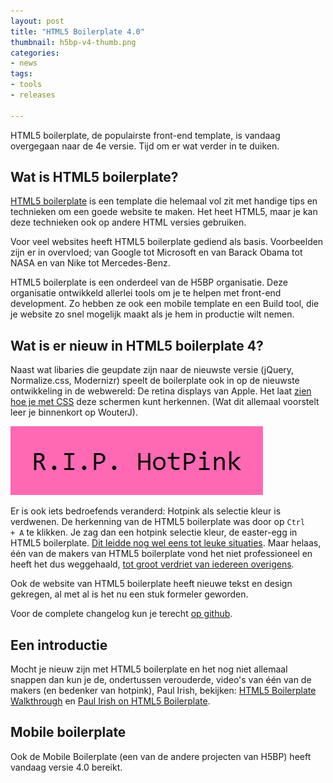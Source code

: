 ```yaml
---
layout: post
title: "HTML5 Boilerplate 4.0"
thumbnail: h5bp-v4-thumb.png
categories:
- news
tags:
- tools
- releases

---
```

HTML5 boilerplate, de populairste front-end template, is vandaag overgegaan
naar de 4e versie. Tijd om er wat verder in te duiken.

## Wat is HTML5 boilerplate?

[HTML5 boilerplate](http://html5boilerplate.com) is een template die helemaal
vol zit met handige tips en technieken om een goede website te maken. Het heet
HTML5, maar je kan deze technieken ook op andere HTML versies gebruiken.

Voor veel websites heeft HTML5 boilerplate gediend als basis. Voorbeelden zijn
er in overvloed; van Google tot Microsoft en van Barack Obama tot NASA en van
Nike tot Mercedes-Benz.

HTML5 boilerplate is een onderdeel van de H5BP organisatie. Deze organisatie
ontwikkeld allerlei tools om je te helpen met front-end development. Zo hebben
ze ook een mobile template en een Build tool, die je website zo snel mogelijk
maakt als je hem in productie wilt nemen.

## Wat is er nieuw in HTML5 boilerplate 4?

Naast wat libaries die geupdate zijn naar de nieuwste versie (jQuery,
Normalize.css, Modernizr) speelt de boilerplate ook in op de nieuwste
ontwikkeling in de webwereld: De retina displays van Apple. Het laat 
[zien hoe je met CSS](https://github.com/h5bp/html5-boilerplate/blob/master/css/main.css#L223-226)
deze schermen kunt herkennen. (Wat dit allemaal voorstelt leer je binnenkort op
WouterJ).

![R.I.P. HotPink](/img/2012/08/h5bp-4-hotpink.png)

Er is ook iets bedroefends veranderd: Hotpink als selectie kleur is verdwenen.
De herkenning van de HTML5 boilerplate was door op <code>Ctrl + A</code> te
klikken. Je zag dan een hotpink selectie kleur, de easter-egg in HTML5
boilerplate. <a href="http://youtu.be/qyM37XKkmKQ?t=5m48s">Dit leidde nog wel
eens tot leuke situaties</a>. Maar helaas, één van de makers van HTML5
boilerplate vond het niet professioneel en heeft het dus weggehaald, <a
href="https://github.com/h5bp/html5-boilerplate/commit/1d320b59a390041f25cf87d790f6472a25a512ef">tot
groot verdriet van iedereen overigens</a>.

Ook de website van HTML5 boilerplate heeft nieuwe tekst en design gekregen, al
met al is het nu een stuk formeler geworden.

Voor de complete changelog kun je terecht 
[op github](https://github.com/h5bp/html5-boilerplate/blob/master/CHANGELOG.md#400-28-august-2012).

## Een introductie

Mocht je nieuw zijn met HTML5 boilerplate en het nog niet allemaal snappen dan
kun je de, ondertussen verouderde, video's van één van de makers (en bedenker
van hotpink), Paul Irish, bekijken: 
[HTML5 Boilerplate Walkthrough](http://www.youtube.com/watch?v=oDlsOyPKUTM) en
[Paul Irish on HTML5 Boilerplate](http://www.youtube.com/watch?v=qyM37XKkmKQ).

## Mobile boilerplate

Ook de Mobile Boilerplate (een van de andere projecten van H5BP) heeft vandaag
versie 4.0 bereikt.
